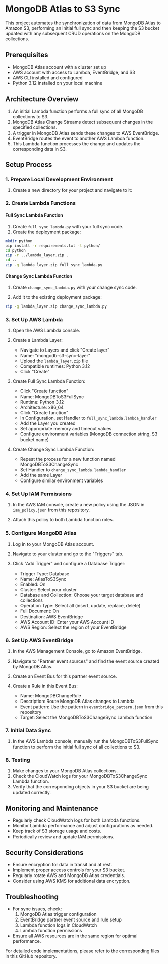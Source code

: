 # MongoDB Atlas to S3 Sync

This project automates the synchronization of data from MongoDB Atlas to Amazon S3, performing an initial full sync and then keeping the S3 bucket updated with any subsequent CRUD operations on the MongoDB collections.

## Prerequisites

- MongoDB Atlas account with a cluster set up
- AWS account with access to Lambda, EventBridge, and S3
- AWS CLI installed and configured
- Python 3.12 installed on your local machine

## Architecture Overview

1. An initial Lambda function performs a full sync of all MongoDB collections to S3.
2. MongoDB Atlas Change Streams detect subsequent changes in the specified collections.
3. A trigger in MongoDB Atlas sends these changes to AWS EventBridge.
4. EventBridge routes the event to another AWS Lambda function.
5. This Lambda function processes the change and updates the corresponding data in S3.

## Setup Process

### 1. Prepare Local Development Environment

1. Create a new directory for your project and navigate to it:

### 2. Create Lambda Functions

#### Full Sync Lambda Function

1. Create `full_sync_lambda.py` with your full sync code.
2. Create the deployment package:

```sh {"id":"01J293PNS9ZG7DYPM4F7Y0403E"}
mkdir python
pip install -r requirements.txt -t python/
cd python
zip -r ../lambda_layer.zip .
cd ..
zip -g lambda_layer.zip full_sync_lambda.py
```

#### Change Sync Lambda Function

1. Create `change_sync_lambda.py` with your change sync code.

2. Add it to the existing deployment package:

```sh {"id":"01J293RDM9S9MEZ4RCEACTPQHG"}
zip -g lambda_layer.zip change_sync_lambda.py
```

### 3. Set Up AWS Lambda

1. Open the AWS Lambda console.

2. Create a Lambda Layer:
   - Navigate to Layers and click "Create layer"
   - Name: "mongodb-s3-sync-layer"
   - Upload the `lambda_layer.zip` file
   - Compatible runtimes: Python 3.12
   - Click "Create"

3. Create Full Sync Lambda Function:
   - Click "Create function"
   - Name: MongoDBToS3FullSync
   - Runtime: Python 3.12
   - Architecture: x86_64
   - Click "Create function"
   - In Configuration, set Handler to `full_sync_lambda.lambda_handler`
   - Add the Layer you created
   - Set appropriate memory and timeout values
   - Configure environment variables (MongoDB connection string, S3 bucket name)

4. Create Change Sync Lambda Function:
   - Repeat the process for a new function named MongoDBToS3ChangeSync
   - Set Handler to `change_sync_lambda.lambda_handler`
   - Add the same Layer
   - Configure similar environment variables

### 4. Set Up IAM Permissions

1. In the AWS IAM console, create a new policy using the JSON in `iam_policy.json` from this repository.

2. Attach this policy to both Lambda function roles.

### 5. Configure MongoDB Atlas

1. Log in to your MongoDB Atlas account.

2. Navigate to your cluster and go to the "Triggers" tab.

3. Click "Add Trigger" and configure a Database Trigger:
   - Trigger Type: Database
   - Name: AtlasToS3Sync
   - Enabled: On
   - Cluster: Select your cluster
   - Database and Collection: Choose your target database and collections
   - Operation Type: Select all (insert, update, replace, delete)
   - Full Document: On
   - Destination: AWS EventBridge
   - AWS Account ID: Enter your AWS Account ID
   - AWS Region: Select the region of your EventBridge

### 6. Set Up AWS EventBridge

1. In the AWS Management Console, go to Amazon EventBridge.

2. Navigate to "Partner event sources" and find the event source created by MongoDB Atlas.

3. Create an Event Bus for this partner event source.

4. Create a Rule in this Event Bus:
   - Name: MongoDBChangeRule
   - Description: Route MongoDB Atlas changes to Lambda
   - Event pattern: Use the pattern in `eventbridge_pattern.json` from this repository
   - Target: Select the MongoDBToS3ChangeSync Lambda function

### 7. Initial Data Sync

1. In the AWS Lambda console, manually run the MongoDBToS3FullSync function to perform the initial full sync of all collections to S3.

### 8. Testing

1. Make changes to your MongoDB Atlas collections.
2. Check the CloudWatch logs for your MongoDBToS3ChangeSync Lambda function.
3. Verify that the corresponding objects in your S3 bucket are being updated correctly.

## Monitoring and Maintenance

- Regularly check CloudWatch logs for both Lambda functions.
- Monitor Lambda performance and adjust configurations as needed.
- Keep track of S3 storage usage and costs.
- Periodically review and update IAM permissions.

## Security Considerations

- Ensure encryption for data in transit and at rest.
- Implement proper access controls for your S3 bucket.
- Regularly rotate AWS and MongoDB Atlas credentials.
- Consider using AWS KMS for additional data encryption.

## Troubleshooting

- For sync issues, check:
  1. MongoDB Atlas trigger configuration
  2. EventBridge partner event source and rule setup
  3. Lambda function logs in CloudWatch
  4. Lambda function permissions
- Ensure all AWS resources are in the same region for optimal performance.

For detailed code implementations, please refer to the corresponding files in this GitHub repository.